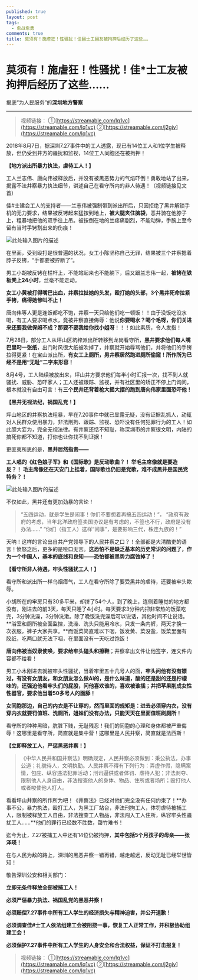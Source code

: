 ```yaml
---
published: true
layout: post
tags:
  - 愈战愈勇
comments: true
title: 莫须有！施虐狂！性骚扰！佳圝士工圝友被拘押后经历了这些……
---
```

# 莫须有！施虐狂！性骚扰！佳*士工友被拘押后经历了这些……
揭底“为人民服务”的**深圳地方警察**

---

> 视频链接：
①[https://streamable.com/lq1vc](https://streamable.com/lq1vc) 
②[https://streamable.com/j2giv](https://streamable.com/lq1vc)

2018年8月7日，据深圳7.27事件中的工人透露，现已有14位工人和1位学生被释放，但仍受到井方的骚扰和监视，14位工人同胞还在被拘押！

**【地方派出所暴力执法，虐待工人！】**

工人兰志伟、唐向伟被释放后，并没有被黑恶势力的气焰吓倒！勇敢地站了出来，揭露不法井察暴力执法细节，讲述自己在看守所内的非人待遇！（视频链接见文首）

佳#士建会工人的支持者——兰志伟被强制带到派出所后，只因拒绝了黑井解锁手机的无力要求，结果被反铐起来猛按到地上，**被大腿夹住脑袋**，恶井骑在他脖子上，粗暴地把他的双手往上吊。被按倒在地的兰疼痛剧烈，不能动弹，手腕上至今留有当时手铐割出来的伤痕！

![此处输入图片的描述][1]

在里面，受到殴打是很普遍的状况，女工小陈坚称自己无罪，结果被三个井察摁着脖子反铐，“手都要被拧断了”。

男工小胡被反铐在栏杆上，不能站起来也不能躺下，后又跟兰志伟一起，**被铐在铁板凳上24小时**，丝毫不能走动。

**女工小黄被打得嘴巴出血，井察拉扯她的头发，殴打她的头部，3个黑井死命拉紧手铐，痛得她惨叫不止！**

唐向伟等人更是连饭都吃不饱，井察一天只给他们吃一顿饭！！由于没饭吃没水喝，有工人要求喝点水，竟被井察直接侮辱：他说**你要喝水？喝个毛呀，你们关进来还要我做保姆不成？那要不要我给你找小姐呀**！！！如此素质，令人发指！

7月28日，部分工人从坪山区坑梓派出所转移到龙岗看守所，**黑井要求他们每人嘴巴里叼一张纸**，出门时风很大纸被吹掉了，井察就开始辱骂他们，并将他们的手铐拉得更紧！在宝山派出所，**有女工上厕所，男井察居然跑进厕所偷窥！所作所为已经不是用“无耻”二字来形容！**

8月4号，工人陆续被放出来，坪山井方要求他们每半小时汇报一次，找不到人就骚扰、威胁、恐吓家人；工人还被跟踪、监视，并有社区里的矫正不停上门询问，根本就没有自由可言！有**三个民井还背着枪大摇大摆的跑到唐向伟家里面恐吓他！**

**【黑井无视法纪，祸国乱党！】**

坪山地区的井察执法粗暴，早在7.20事件中就已显露无疑，没有证据乱抓人，动辄对人民群众使用暴力，非法刑拘、跟踪、监视、恐吓没有任何犯罪行为的工人！如此胆大妄为，完全无视法律。有井察还恬不知耻，称深圳市的井察很文明，内陆的搞死你都不知道，打你也让你找不到证据！

更匪夷所思的是，**黑井居然指责——**

**工人唱的《红色娘子军》和《国际歌》是反动歌曲？！
举毛主席像就是要造反？！
毛主席像还在天安门上挂着，国际歌也仍旧是党歌，难不成黑井是国民党特务？！**

![此处输入图片的描述][2]

不仅如此，黑井还有更加劲暴的言论！

> “五四运动，就是学生是闹事！你们不要想着再搞五四运动！“，
> “政府有政府的考虑，当年北洋政府签卖国协议是有考虑的，不签也不行，政府是没有办法……”
> “你们（指工人）这样“闹事”，是要影响三代，株连九族的！”

天呐！这样的言论出自共产党领导下的人民井察之口？！全部都是大清酷吏的语言！愤怒之后，更多的是哑口无言。**这恐怕不是缺乏基本的历史常识的问题了，作为一个中国人，基本的底线和良知——恐怕都被黑势力腐蚀掉了！**

**【看守所非人待遇，牢头性骚扰工人！】**

看守所和派出所一样乌烟瘴气，工人在看守所除了要受黑井的虐待，还要被牢头欺辱。

小胡所在的牢房只有30多平米，却挤了54个人，到了晚上，连侧着睡觉的地方都没有，刚进去的前3天，每天只睡了4小时。每天要求3分钟内把非常热的饭菜吃完，3分钟洗澡，3分钟洗漱。除了晚饭洗完澡后可以说话，其他时间不让说话。**浴室和厕所被全面监控，洗澡、洗头只能用冷水，只发一条内裤，两天才换一次衣服，裤子大家共享。**而饭菜简直难以下咽，饭发黄、菜没盐，饭菜里面有胶纸，吃两口就无法下咽，在里面没有一天吃过饱饭！

**唐向伟被当奴隶使唤，要求给牢头磕头和擦鞋**；井察拿出文件让他签字，连文件内容都不给看！

男工小木刚进去就被牢头性骚扰，当着牢里五十几号人的面，**牢头问他有没有嫖过，有没有女朋友，和女朋友怎么做Ai的，是什么味道，酸的还是甜的还是柠檬味的，还强迫他看牢头们的屁股，问他喜欢谁的，喜欢被谁插；并把苹果削成女性性器官，要求他当着50多号人的面舔！**

**女同胞那边，自己的内衣是不让穿的，然而里面的规矩是：进去必须穿内衣，没有穿内衣就要罚值班、洗厕所，姐妹们没有办法，只能天天在里面值班刷厕所！**

看守所的种种黑暗，肮脏下贱，无耻残忍！我们的同胞的心理和身体都被严重侮辱！这哪里是看守所，简直就是集中营！这哪里是人民井察，简直就是法西斯！

**【立即释放工人，严惩黑恶井察！】** 

> 《中华人民共和国井察法》明确规定，人民井察必须做到：秉公执法，办事公道；礼貌待人，文明执勤。人民井察不得有下列行为：弄虚作假，隐瞒案情，包庇、纵容违法犯罪活动；刑讯逼供或者体罚、虐待人犯；非法剥夺、限制他人人身自由，非法搜查他人的身体、物品、住所或者场所；殴打他人或者唆使他人打人。

看看坪山井察的所作所为吧！《井察法》已经对他们完全没有任何约束了！**办事不公，暴力执法，殴打工人，为黑工厂站台，非法刑拘工人，体罚虐待被捕工人，限制被释放工人自由，非法搜查工人物品，非法闯入工人住所，纵容牢头性骚扰工人……**他们的罪行已经数不胜数，罄竹难书！

迄今为止，7.27被捕工人中还有14位仍被拘押，**其中包括5个月孩子的母亲——张泽瑛！**

在与人民为敌的路上，深圳的黑恶井察一错再错，越走越远，反动无耻已经举世皆知！

敬告深圳公安和相关部门：

**立即无条件释放全部被捕工人！**

**必须严惩暴力执法、祸国乱党的黑恶井察！**

**必须赔偿7.27事件中所有工人学生的经济损失与精神迫害，并公开道歉！**

**必须调查佳#士工人依法组建工会被阻挠一事，恢复工人正常工作，并积极协助组建工会！**

**必须保护7.27事件中所有工人学生的人身安全和合法权益，保证不打击报复！**

> 视频链接：
①[https://streamable.com/lq1vc](https://streamable.com/lq1vc)
②[https://streamable.com/j2giv](https://streamable.com/lq1vc)

  [1]: http://wx2.sinaimg.cn/mw690/0060lm7Tly1fu1cw6wleuj30hs0a878r.jpg
  [2]: http://wx3.sinaimg.cn/mw690/0060lm7Tly1fu1cxsmg0fj30kb078thx.jpg